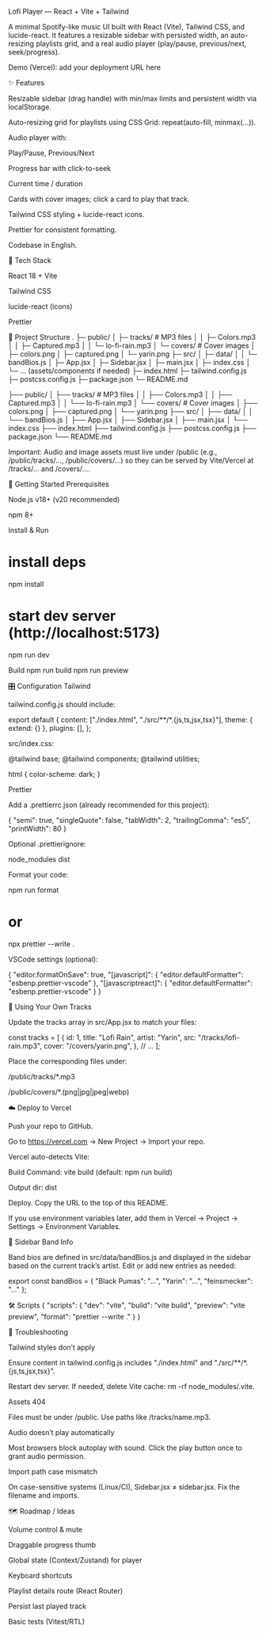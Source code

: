 Lofi Player — React + Vite + Tailwind

A minimal Spotify-like music UI built with React (Vite), Tailwind CSS, and lucide-react.
It features a resizable sidebar with persisted width, an auto-resizing playlists grid, and a real audio player (play/pause, previous/next, seek/progress).

Demo (Vercel): add your deployment URL here

✨ Features

Resizable sidebar (drag handle) with min/max limits and persistent width via localStorage.

Auto-resizing grid for playlists using CSS Grid: repeat(auto-fill, minmax(...)).

Audio player with:

Play/Pause, Previous/Next

Progress bar with click-to-seek

Current time / duration

Cards with cover images; click a card to play that track.

Tailwind CSS styling + lucide-react icons.

Prettier for consistent formatting.

Codebase in English.

🧰 Tech Stack

React 18 + Vite

Tailwind CSS

lucide-react (icons)

Prettier

📁 Project Structure
.
├─ public/
│  ├─ tracks/           # MP3 files
│  │   ├─ Colors.mp3
│  │   ├─ Captured.mp3
│  │   └─ lo-fi-rain.mp3
│  └─ covers/           # Cover images
│      ├─ colors.png
│      ├─ captured.png
│      └─ yarin.png
├─ src/
│  ├─ data/
│  │   └─ bandBios.js
│  ├─ App.jsx
│  ├─ Sidebar.jsx
│  ├─ main.jsx
│  ├─ index.css
│  └─ ... (assets/components if needed)
├─ index.html
├─ tailwind.config.js
├─ postcss.config.js
├─ package.json
└─ README.md

├── public/
│   ├── tracks/           # MP3 files
│   │   ├── Colors.mp3
│   │   ├── Captured.mp3
│   │   └── lo-fi-rain.mp3
│   └── covers/           # Cover images
│       ├── colors.png
│       ├── captured.png
│       └── yarin.png
├── src/
│   ├── data/
│   │   └── bandBios.js
│   ├── App.jsx
│   ├── Sidebar.jsx
│   ├── main.jsx
│   └── index.css
├── index.html
├── tailwind.config.js
├── postcss.config.js
├── package.json
└── README.md


Important: Audio and image assets must live under /public (e.g., /public/tracks/..., /public/covers/...) so they can be served by Vite/Vercel at /tracks/... and /covers/....

🚀 Getting Started
Prerequisites

Node.js v18+ (v20 recommended)

npm 8+

Install & Run
# install deps
npm install

# start dev server (http://localhost:5173)
npm run dev

Build
npm run build
npm run preview

🎛️ Configuration
Tailwind

tailwind.config.js should include:

export default {
  content: ["./index.html", "./src/**/*.{js,ts,jsx,tsx}"],
  theme: { extend: {} },
  plugins: [],
};


src/index.css:

@tailwind base;
@tailwind components;
@tailwind utilities;

html { color-scheme: dark; }

Prettier

Add a .prettierrc.json (already recommended for this project):

{
  "semi": true,
  "singleQuote": false,
  "tabWidth": 2,
  "trailingComma": "es5",
  "printWidth": 80
}


Optional .prettierignore:

node_modules
dist


Format your code:

npm run format
# or
npx prettier --write .


VSCode settings (optional):

{
  "editor.formatOnSave": true,
  "[javascript]": { "editor.defaultFormatter": "esbenp.prettier-vscode" },
  "[javascriptreact]": { "editor.defaultFormatter": "esbenp.prettier-vscode" }
}

🧩 Using Your Own Tracks

Update the tracks array in src/App.jsx to match your files:

const tracks = [
  {
    id: 1,
    title: "Lofi Rain",
    artist: "Yarin",
    src: "/tracks/lofi-rain.mp3",
    cover: "/covers/yarin.png",
  },
  // ...
];


Place the corresponding files under:

/public/tracks/*.mp3

/public/covers/*.(png|jpg|jpeg|webp)

☁️ Deploy to Vercel

Push your repo to GitHub.

Go to https://vercel.com
 → New Project → Import your repo.

Vercel auto-detects Vite:

Build Command: vite build (default: npm run build)

Output dir: dist

Deploy. Copy the URL to the top of this README.

If you use environment variables later, add them in Vercel → Project → Settings → Environment Variables.

🧠 Sidebar Band Info

Band bios are defined in src/data/bandBios.js and displayed in the sidebar based on the current track’s artist.
Edit or add new entries as needed:

export const bandBios = {
  "Black Pumas": "…",
  "Yarin": "…",
  "feinsmecker": "…"
};

🛠️ Scripts
{
  "scripts": {
    "dev": "vite",
    "build": "vite build",
    "preview": "vite preview",
    "format": "prettier --write ."
  }
}

🧪 Troubleshooting

Tailwind styles don’t apply

Ensure content in tailwind.config.js includes "./index.html" and "./src/**/*.{js,ts,jsx,tsx}".

Restart dev server. If needed, delete Vite cache: rm -rf node_modules/.vite.

Assets 404

Files must be under /public. Use paths like /tracks/name.mp3.

Audio doesn’t play automatically

Most browsers block autoplay with sound. Click the play button once to grant audio permission.

Import path case mismatch

On case-sensitive systems (Linux/CI), Sidebar.jsx ≠ sidebar.jsx. Fix the filename and imports.

🗺️ Roadmap / Ideas

Volume control & mute

Draggable progress thumb

Global state (Context/Zustand) for player

Keyboard shortcuts

Playlist details route (React Router)

Persist last played track

Basic tests (Vitest/RTL)
